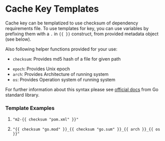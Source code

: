 # Cache Key Templates

Cache key can be templatized to use checksum of dependency requirements file. To use templates for key, you can use variables by prefixing them with a `.` in `{{ }}` construct, from provided metadata object (see below).

Also following helper functions provided for your use:

* `checksum`: Provides md5 hash of a file for given path
<!-- * `hashFiles`: Provides SHA256 hash after SHA256 hashing each single file -->
* `epoch`: Provides Unix epoch
* `arch`: Provides Architecture of running system
* `os`: Provides Operation system of running system

For further information about this syntax please see [official docs](https://golang.org/pkg/text/template/) from Go standard library.

### Template Examples

1. `"m2-{{ checksum "pom.xml" }}"`

2. `"{{ checksum "go.mod" }}_{{ checksum "go.sum" }}_{{ arch }}_{{ os }}"`

<!-- 3. `"{{ hashFiles "go.mod" "go.sum" }}_{{ arch }}_{{ os }}"`

4. `"{{ hashFiles "go.*" }}_{{ arch }}_{{ os }}"` -->